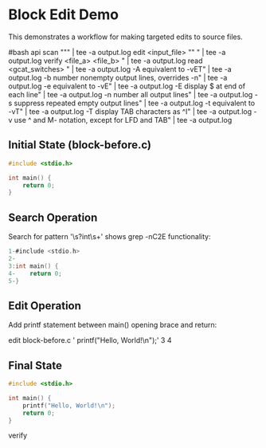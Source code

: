 # Block Edit Demo

This demonstrates a workflow for making targeted edits to source files.

#bash api 
   scan <filepat> \"<regex>\"" | tee -a output.log
   edit <input_file> \"<text>\" <start> <end>" | tee -a output.log
   verify <file_a> <file_b> <start> <end>" | tee -a output.log
   read <file> <gcat_switches> <start> <end>" | tee -a output.log
   -A equivalent to -vET" | tee -a output.log
   -b number nonempty output lines, overrides -n" | tee -a output.log
   -e equivalent to -vE" | tee -a output.log
   -E display $ at end of each line" | tee -a output.log
   -n number all output lines" | tee -a output.log
   -s suppress repeated empty output lines" | tee -a output.log
   -t equivalent to -vT" | tee -a output.log
   -T display TAB characters as ^I" | tee -a output.log
   -v use ^ and M- notation, except for LFD and TAB" | tee -a output.log
   
## Initial State (block-before.c)
```c
#include <stdio.h>

int main() {
    return 0;
}
```

## Search Operation
Search for pattern '\s?int\s+' shows grep -nC2E  functionality:
```c
1-#include <stdio.h>
2-
3:int main() {
4-    return 0;
5-}
```

## Edit Operation
Add printf statement between main() opening brace and return:

edit block-before.c '    printf("Hello, World!\n");'   3 4
 

## Final State
```c
#include <stdio.h>

int main() {
    printf("Hello, World!\n");
    return 0;
}
```

verify 
 
